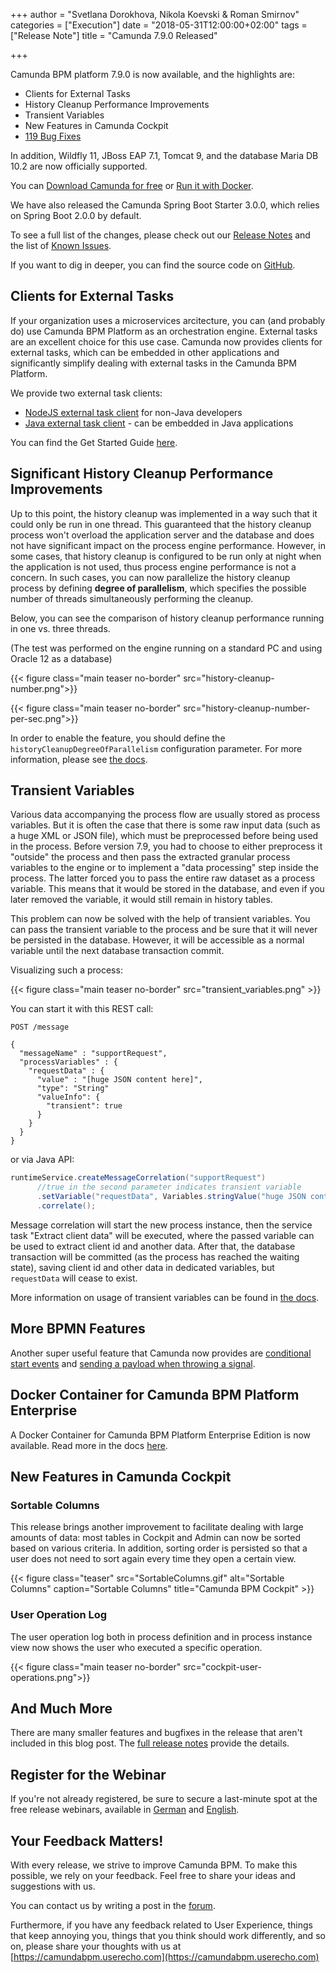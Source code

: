 +++
author = "Svetlana Dorokhova, Nikola Koevski & Roman Smirnov"
categories = ["Execution"]
date = "2018-05-31T12:00:00+02:00"
tags = ["Release Note"]
title = "Camunda 7.9.0 Released"

+++

Camunda BPM platform 7.9.0 is now available, and the highlights are:

<!-- FEATURES LIST BEGINS -->
* Clients for External Tasks
* History Cleanup Performance Improvements
* Transient Variables
* New Features in Camunda Cockpit
* [119 Bug Fixes](https://app.camunda.com/jira/issues/?jql=issuetype%20%3D%20%22Bug%20Report%22%20AND%20fixVersion%20%3D%207.9.0)
<!-- FEATURES LIST ENDS -->

<!--more-->

In addition, Wildfly 11, JBoss EAP 7.1, Tomcat 9, and the database Maria DB 10.2 are now officially supported.

You can [Download Camunda for free](https://camunda.com/download/) or [Run it with Docker](https://hub.docker.com/r/camunda/camunda-bpm-platform/).

We have also released the Camunda Spring Boot Starter 3.0.0, which relies on Spring Boot 2.0.0 by default.

To see a full list of the changes, please check out our [Release Notes](https://app.camunda.com/jira/secure/ReleaseNote.jspa?projectId=10230&version=15096)
and the list of [Known Issues](https://app.camunda.com/jira/issues/?jql=affectedVersion%20%3D%207.9.0%20and%20status%20!%3D%20Closed).

If you want to dig in deeper, you can find the source code on [GitHub](https://github.com/camunda/camunda-bpm-platform/releases/tag/7.9.0).

<!-- FEATURES EXPLANATIONS BEGIN -->

## Clients for External Tasks

If your organization uses a microservices arcitecture, you can (and probably do) use Camunda BPM Platform as an orchestration engine. External tasks are an excellent
choice for this use case. Camunda now provides clients for external tasks, which can be embedded in other applications and significantly simplify dealing with external tasks 
 in the Camunda BPM Platform.
 
We provide two external task clients:

* [NodeJS external task client](https://github.com/camunda/camunda-external-task-client-js) for non-Java developers
* [Java external task client](https://github.com/camunda/camunda-external-task-client-java) - can be embedded in Java applications

You can find the Get Started Guide [here](https://docs.camunda.org/get-started/quick-start/).

## Significant History Cleanup Performance Improvements

Up to this point, the history cleanup was implemented in a way such that it could only be run in one thread. This guaranteed that the history cleanup process 
won't overload the application server and the database and does not have significant impact on the process engine performance. 
However, in some cases, that history cleanup is configured to be run only at night when the application is not used, thus  process engine performance is not a concern.
In such cases, you can now parallelize the history cleanup process by defining **degree of parallelism**, which specifies the possible number of threads 
simultaneously performing the cleanup.

Below, you can see the comparison of history cleanup performance running in one vs. three threads.

(The test was performed on the engine running on a standard PC and using Oracle 12 as a database)

{{< figure class="main teaser no-border" src="history-cleanup-number.png">}}

{{< figure class="main teaser no-border" src="history-cleanup-number-per-sec.png">}} 

In order to enable the feature, you should define the `historyCleanupDegreeOfParallelism` configuration parameter. For more information, please see 
[the docs](https://docs.camunda.org/manual/7.9/reference/deployment-descriptors/tags/process-engine/#history-cleanup-configuration-parameters).

## Transient Variables
 
Various data accompanying the process flow are usually stored as process variables. But it is often the case that there is some raw input data 
(such as a huge XML or JSON file), which must be preprocessed before being used in the process. Before version 7.9, you had to choose to either preprocess it "outside" 
the process and then pass the extracted granular process variables to the engine or to implement a "data processing" step inside the process. The latter forced you
to pass the entire raw dataset as a process variable. This means that it would be stored in the database, and even if you later removed the variable, it would still 
remain in history tables.

This problem can now be solved with the help of transient variables. You can pass the transient variable to the process and be sure that it 
will never be persisted in the database. However, it will be accessible as a normal variable until the next database transaction commit.

Visualizing such a process:

{{< figure class="main teaser no-border" src="transient_variables.png" >}}
  
You can start it with this REST call:
```test
POST /message

{
  "messageName" : "supportRequest",
  "processVariables" : {
    "requestData" : { 
      "value" : "[huge JSON content here]", 
      "type": "String"
      "valueInfo": {
        "transient": true
      }
    }
  }
}

```
or via Java API:

```java
runtimeService.createMessageCorrelation("supportRequest")
      //true in the second parameter indicates transient variable
      .setVariable("requestData", Variables.stringValue("huge JSON content here", true))      
      .correlate();
```

Message correlation will start the new process instance, then the service task "Extract client data" will be executed, where the passed variable can be used to extract
 client id and another data. After that, the database transaction will be committed (as the process has reached the waiting state), saving client id and other data in dedicated variables, 
 but `requestData` will cease to exist.

More information on usage of transient variables can be found in [the docs](https://docs.camunda.org/manual/7.9/user-guide/process-engine/variables/#transient-variables).

## More BPMN Features

Another super useful feature that Camunda now provides are [conditional start events](https://docs.camunda.org/manual/7.9/reference/bpmn20/events/conditional-events/#conditional-start-event) and [sending a payload when throwing a signal](https://docs.camunda.org/manual/7.9/reference/bpmn20/events/signal-events/#passing-variables).

## Docker Container for Camunda BPM Platform Enterprise

A Docker Container for Camunda BPM Platform Enterprise Edition is now available. Read more in the docs [here](https://docs.camunda.org/manual/7.9/installation/docker/).

## New Features in Camunda Cockpit

### Sortable Columns

This release brings another improvement to facilitate dealing with large amounts of data: most tables in Cockpit and Admin can now be sorted based on various criteria. 
In addition, sorting order is persisted so that a user does not need to sort again every time they open a certain view.

{{< figure class="teaser" src="SortableColumns.gif" alt="Sortable Columns" caption="Sortable Columns" title="Camunda BPM Cockpit" >}}

### User Operation Log

The user operation log both in process definition and in process instance view now shows the user who executed a specific operation.

{{< figure class="main teaser no-border" src="cockpit-user-operations.png">}} 


<!-- FEATURES EXPLANATIONS END -->

## And Much More

There are many smaller features and bugfixes in the release that aren't included in this blog post. The [full release notes](https://app.camunda.com/jira/secure/ReleaseNote.jspa?projectId=10230&version=15096) provide the details.

## Register for the Webinar

If you're not already registered, be sure to secure a last-minute spot at the free release webinars, available in [German](https://register.gotowebinar.com/register/9024933668296248067) and [English](https://register.gotowebinar.com/register/1731630049188274947).

## Your Feedback Matters!

With every release, we strive to improve Camunda BPM. To make this possible, we rely on your feedback. Feel free to share your ideas and suggestions with us.

You can contact us by writing a post in the [forum](https://forum.camunda.org/).

Furthermore, if you have any feedback related to User Experience, things that keep annoying you, things that you think should work differently, and so on, please share your thoughts with us at [https://camundabpm.userecho.com](https://camundabpm.userecho.com)

